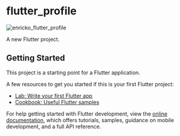 # flutter_profile

<p align="left"> <img src="https://komarev.com/ghpvc/?username=enricko_flutter_profile&label=Profile%20views&color=0e75b6&style=flat" alt="enricko_flutter_profile" /> </p>

A new Flutter project.

## Getting Started

This project is a starting point for a Flutter application.

A few resources to get you started if this is your first Flutter project:

- [Lab: Write your first Flutter app](https://docs.flutter.dev/get-started/codelab)
- [Cookbook: Useful Flutter samples](https://docs.flutter.dev/cookbook)

For help getting started with Flutter development, view the
[online documentation](https://docs.flutter.dev/), which offers tutorials,
samples, guidance on mobile development, and a full API reference.
